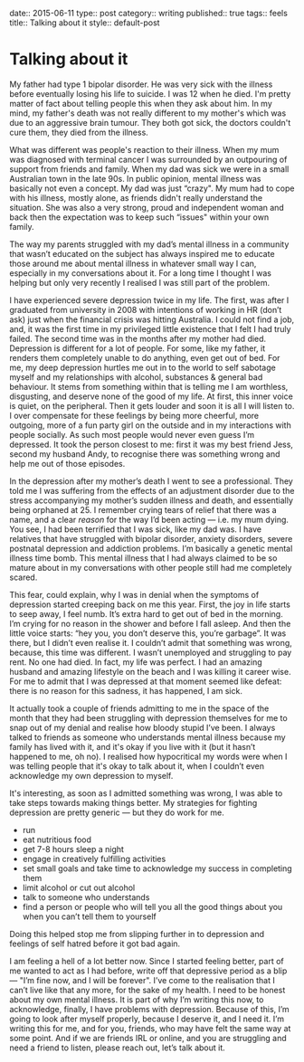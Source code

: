 date:: 2015-06-11
type:: post
category:: writing
published:: true
tags:: feels
title:: Talking about it
style:: default-post

# Talking about it

My father had type 1 bipolar disorder. He was very sick with the illness before eventually losing his life to suicide. I was 12 when he died. I'm pretty matter of fact about telling people this when they ask about him. In my mind, my father's death was not really different to my mother's which was due to an aggressive brain tumour. They both got sick, the doctors couldn't cure them, they died from the illness.

What was different was people's reaction to their illness. When my mum was diagnosed with terminal cancer I was surrounded by an outpouring of support from friends and family. When my dad was sick we were in a small Australian town in the late 90s. In public opinion, mental illness was basically not even a concept. My dad was just “crazy". My mum had to cope with his illness, mostly alone, as friends didn't really understand the situation. She was also a very strong, proud and independent woman and back then the expectation was to keep such “issues" within your own family.

The way my parents struggled with my dad’s mental illness in a community that wasn’t educated on the subject has always inspired me to educate those around me about mental illness in whatever small way I can, especially in my conversations about it. For a long time I thought I was helping but only very recently I realised I was still part of the problem. 

I have experienced severe depression twice in my life. The first, was after I graduated from university in 2008 with intentions of working in HR (don’t ask) just when the financial crisis was hitting Australia. I could not find a job, and, it was the first time in my privileged little existence that I felt I had truly failed. The second time was in the months after my mother had died. Depression is different for a lot of people. For some, like my father, it renders them completely unable to do anything, even get out of bed. For me, my deep depression hurtles me out in to the world to self sabotage myself and my relationships with alcohol, substances & general bad behaviour. It stems from something within that is telling me I am worthless, disgusting, and deserve none of the good of my life. At first, this inner voice is quiet, on the peripheral. Then it gets louder and soon it is all I will listen to. I over compensate for these feelings by being more cheerful, more outgoing, more of a fun party girl on the outside and in my interactions with people socially. As such most people would never even guess I’m depressed. It took the person closest to me: first it was my best friend Jess, second my husband Andy, to recognise there was something wrong and help me out of those episodes.

In the depression after my mother’s death I went to see a professional. They told me I was suffering from the effects of an adjustment disorder due to the stress accompanying my mother’s sudden illness and death, and essentially being orphaned at 25. I remember crying tears of relief that there was a name, and a clear *reason* for the way I’d been acting — i.e. my mum dying. You see, I had been terrified that I was sick, like my dad was. I have relatives that have struggled with bipolar disorder, anxiety disorders, severe postnatal depression and addiction problems. I’m basically a genetic mental illness time bomb. This mental illness that I had always claimed to be so mature about in my conversations with other people still had me completely scared.

This fear, could explain, why I was in denial when the symptoms of depression started creeping back on me this year. First, the joy in life starts to seep away, I feel numb. It’s extra hard to get out of bed in the morning. I’m crying for no reason in the shower and before I fall asleep. And then the little voice starts: “hey you, you don’t deserve this, you’re garbage”. It was there, but I didn’t even realise it. I couldn’t admit that something was wrong, because, this time was different. I wasn’t unemployed and struggling to pay rent. No one had died. In fact, my life was perfect. I had an amazing husband and amazing lifestyle on the beach and I was killing it career wise. For me to admit that I was depressed at that moment seemed like defeat: there is no reason for this sadness, it has happened, I am sick.

It actually took a couple of friends admitting to me in the space of the month that they had been struggling with depression themselves for me to snap out of my denial and realise how bloody stupid I’ve been. I always talked to friends as someone who understands mental illness because my family has lived with it, and it's okay if you live with it (but it hasn’t happened to me, oh no). I realised how hypocritical my words were when I was telling people that it's okay to talk about it, when I couldn’t even acknowledge my own depression to myself.

It's interesting, as soon as I admitted something was wrong, I was able to take steps towards making things better. My strategies for fighting depression are pretty generic — but they do work for me.
* run
* eat nutritious food
* get 7-8 hours sleep a night
* engage in creatively fulfilling activities
* set small goals and take time to acknowledge my success in completing them
* limit alcohol or cut out alcohol
* talk to someone who understands 
* find a person or people who will tell you all the good things about you when you can’t tell them to yourself

Doing this helped stop me from slipping further in to depression and feelings of self hatred before it got bad again.

I am feeling a hell of a lot better now. Since I started feeling better, part of me wanted to act as I had before, write off that depressive period as a blip — "I’m fine now, and I will be forever". I’ve come to the realisation that I can’t live like that any more, for the sake of my health. I need to be honest about my own mental illness. It is part of why I’m writing this now, to acknowledge, finally, I have problems with depression. Because of this, I’m going to look after myself properly, because I deserve it, and I need it. I’m writing this for me, and for you, friends, who may have felt the same way at some point. And if we are friends IRL or online, and you are struggling and need a friend to listen, please reach out, let’s talk about it.


 